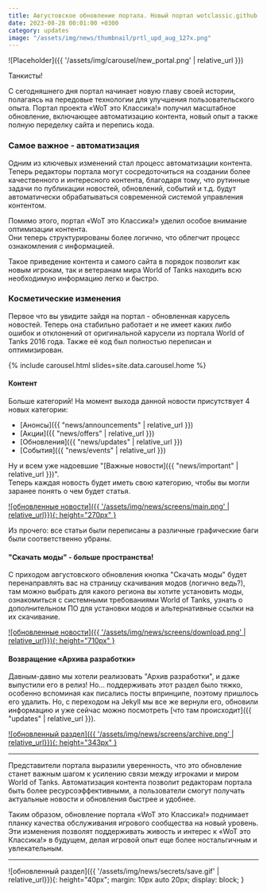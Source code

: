 ```yaml
---
title: Августовское обновление портала. Новый портал wotclassic.github.io запущен!
date: 2023-08-28 00:01:00 +0300
category: updates
image: "/assets/img/news/thumbnail/prtl_upd_aug_127x.png"
---
```

<p style="display: none">Огромное количество изменений, как внутренних, так и внешних. В общем, нам есть что показать и рассказать.</p>

![Placeholder]({{ '/assets/img/carousel/new_portal.png' | relative_url }})

Танкисты!

С сегодняшнего дня портал начинает новую главу своей истории, полагаясь на передовые технологии для улучшения пользовательского опыта. Портал проекта «WoT это Классика!» получил масштабное обновление, включающее автоматизацию контента, новый опыт а также полную переделку сайта и перепись кода.

### Самое важное - автоматизация

Одним из ключевых изменений стал процесс автоматизации контента. Теперь редакторы портала могут сосредоточиться на создании более качественного и интересного контента, благодаря тому, что рутинные задачи по публикации новостей, обновлений, событий и т.д. будут автоматически обрабатываться современной системой управления контентом.

Помимо этого, портал «WoT это Классика!» уделил особое внимание оптимизации контента.  
Они теперь структурированы более логично, что облегчит процесс ознакомления с информацией.

Такое приведение контента и самого сайта в порядок позволит как новым игрокам, так и ветеранам мира World of Tanks находить всю необходимую информацию легко и быстро.

### Косметические изменения

Первое что вы увидите зайдя на портал - обновленная карусель новостей. Теперь она стабильно работает и не имеет каких либо ошибок и отклонений от оригинальной карусели из портала World of Tanks 2016 года. Также её код был полностью переписан и оптимизирован.

{% include carousel.html slides=site.data.carousel.home %}

#### Контент

Больше категорий! На момент выхода данной новости присутствует 4 новых категории:
- [Анонсы]({{ "news/announcements" | relative_url }})
- [Акции]({{ "news/offers" | relative_url }})
- [Обновления]({{ "news/updates" | relative_url }})
- [События]({{ "news/events" | relative_url }})

Ну и всем уже надоевшие "[Важные новости]({{ "news/important" | relative_url }})".  
Теперь каждая новость будет иметь свою категорию, чтобы вы могли заранее понять о чем будет статья.

[![обновленные новости]({{ '/assets/img/news/screens/main.png' | relative_url}}){: height="270px" }](/assets/img/news/screens/main.png)

Из прочего: все статьи были переписаны а различные графические баги были соответственно убраны.

#### "Скачать моды" - больше пространства!

С приходом августовского обновления кнопка "Скачать моды" будет перенаправлять вас на страницу скачивания модов (логично ведь?), там можно выбрать для какого региона вы хотите установить моды, ознакомиться с системными требованиями World of Tanks, узнать о дополнительном ПО для установки модов и альтернативные ссылки на их скачивание.

[![обновленные новости]({{ '/assets/img/news/screens/download.png' | relative_url}}){: height="710px" }](/assets/img/news/screens/download.png)

#### Возвращение «Архива разработки»

Давным-давно мы хотели реализовать "Архив разработки", и даже выпустили его в релиз! Но... поддерживать этот раздел было тяжко, особенно вспоминая как писались посты впринципе, поэтому пришлось его удалить. Но, с переходом на Jekyll мы все же вернули его, обновили информацию и уже сейчас можно посмотреть [что там происходит]({{ "updates" | relative_url }}).

[![обновленный раздел]({{ '/assets/img/news/screens/archive.png' | relative_url}}){: height="343px" }](/assets/img/news/screens/archive.png)

---

Представители портала выразили уверенность, что это обновление станет важным шагом к усилению связи между игроками и миром World of Tanks. Автоматизация контента позволит редакторам портала быть более ресурсоэффективными, а пользователи смогут получать актуальные новости и обновления быстрее и удобнее.

Таким образом, обновление портала «WoT это Классика!» поднимает планку качества обслуживания игрового сообщества на новый уровень. Эти изменения позволят поддерживать живость и интерес к «WoT это Классика!» в будущем, делая игровой опыт еще более ностальгичным и увлекательным.

---

![обновленный раздел]({{ '/assets/img/news/secrets/save.gif' | relative_url}}){: height="40px"; margin: 10px auto 20px; display: block; }